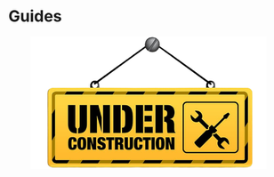 # Guides

<figure><img src="../../.gitbook/assets/architectural-engineering-home-construction-new-york-city-artframe-royalty-free-under-construction-removebg-preview.png" alt=""><figcaption></figcaption></figure>
